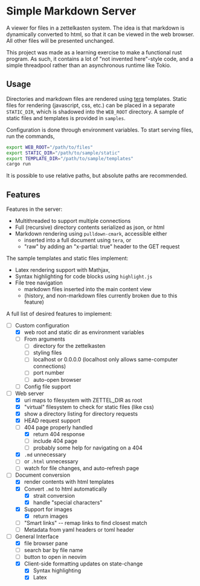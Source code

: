 # Simple Markdown Server

A viewer for files in a zettelkasten system. The idea is that markdown is
dynamically converted to html, so that it can be viewed in the web browser. All
other files will be presented unchanged.

This project was made as a learning exercise to make a functional rust program.
As such, it contains a lot of "not invented here"-style code, and a simple
threadpool rather than an asynchronous runtime like Tokio.

## Usage

Directories and markdown files are rendered using
[tera](https://tera.netlify.app/) templates. Static files for rendering
(javascript, css, etc.) can be placed in a separate `STATIC_DIR`, which is
shadowed into the `WEB_ROOT` directory. A sample of static files and templates
is provided in `samples`.

Configuration is done through environment variables. To start serving files, run
the commands,

```bash
export WEB_ROOT="/path/to/files"
export STATIC_DIR="/path/to/sample/static"
export TEMPLATE_DIR="/path/to/sample/templates"
cargo run
```

It is possible to use relative paths, but absolute paths are recommended.

## Features

Features in the server:
- Multithreaded to support multiple connections
- Full (recursive) directory contents serialized as json, or html
- Markdown rendering using `pulldown-cmark`, accessible either
    - inserted into a full document using `tera`, or
    - "raw" by adding an "x-partial: true" header to the GET request

The sample templates and static files implement:
- Latex rendering support with Mathjax,
- Syntax highlighting for code blocks using `highlight.js`
- File tree navigation
    - markdown files inserted into the main content view
    - (history, and non-markdown files currently broken due to this feature)

A full list of desired features to implement: 

- [ ] Custom configuration 
    - [x] web root and static dir as environment variables
    - [ ] From arguments
        - [ ] directory for the zettelkasten
        - [ ] styling files
        - [ ] localhost or 0.0.0.0 (localhost only allows same-computer connections)
        - [ ] port number
        - [ ] auto-open browser
    - [ ] Config file support
- [ ] Web server
    - [x] uri maps to filesystem with ZETTEL_DIR as root
    - [x] "virtual" filesystem to check for static files (like css)
    - [x] show a directory listing for directory requests
    - [x] HEAD request support
    - [ ] 404 page properly handled
        - [x] return 404 response
        - [ ] include 404 page
        - [ ] probably some help for navigating on a 404
    - [x] `.md` unnecessary
    - [ ] or `.html` unnecessary
    - [ ] watch for file changes, and auto-refresh page
- [ ] Document conversion
    - [x] render contents with html templates
    - [x] Convert `.md` to html automatically
        - [x] strait conversion
        - [x] handle "special characters"
    - [x] Support for images
        - [x] return images
    - [ ] "Smart links" -- remap links to find closest match
    - [ ] Metadata from yaml headers or toml header
- [ ] General Interface
    - [x] file browser pane
    - [ ] search bar by file name
    - [ ] button to open in neovim
    - [x] Client-side formatting updates on state-change
        - [x] Syntax highlighting
        - [x] Latex
